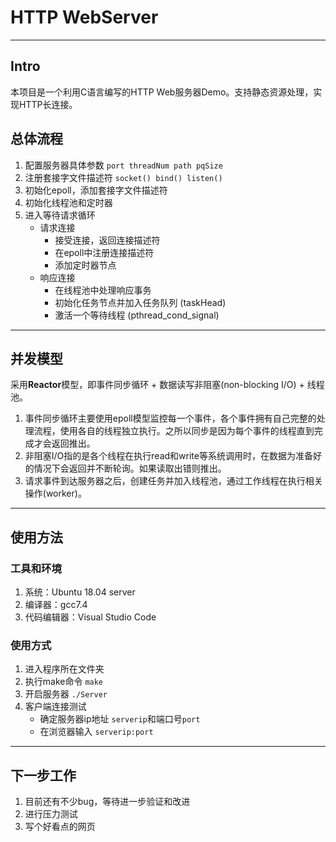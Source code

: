 # HTTP WebServer
---
## Intro
本项目是一个利用C语言编写的HTTP Web服务器Demo。支持静态资源处理，实现HTTP长连接。
## 总体流程
1. 配置服务器具体参数 `port threadNum path pqSize`
2. 注册套接字文件描述符 `socket() bind() listen()` 
3. 初始化epoll，添加套接字文件描述符
4. 初始化线程池和定时器
5. 进入等待请求循环
    - 请求连接
        * 接受连接，返回连接描述符
        * 在epoll中注册连接描述符
        * 添加定时器节点
    - 响应连接
        * 在线程池中处理响应事务
        * 初始化任务节点并加入任务队列 (taskHead)
        * 激活一个等待线程 (pthread_cond_signal)

---

## 并发模型
采用**Reactor**模型，即事件同步循环 + 数据读写非阻塞(non-blocking I/O) + 线程池。
1. 事件同步循环主要使用epoll模型监控每一个事件，各个事件拥有自己完整的处理流程，使用各自的线程独立执行。之所以同步是因为每个事件的线程直到完成才会返回推出。
2. 非阻塞I/O指的是各个线程在执行read和write等系统调用时，在数据为准备好的情况下会返回并不断轮询。如果读取出错则推出。
3. 请求事件到达服务器之后，创建任务并加入线程池，通过工作线程在执行相关操作(worker)。

---

## 使用方法
### 工具和环境
1. 系统：Ubuntu 18.04 server
2. 编译器：gcc7.4
3. 代码编辑器：Visual Studio Code
### 使用方式
1. 进入程序所在文件夹
2. 执行make命令 `make`
3. 开启服务器 `./Server`
4. 客户端连接测试
    - 确定服务器ip地址 `serverip`和端口号`port`
    - 在浏览器输入 `serverip:port`

---

## 下一步工作
1. 目前还有不少bug，等待进一步验证和改进
2. 进行压力测试
3. 写个好看点的网页
